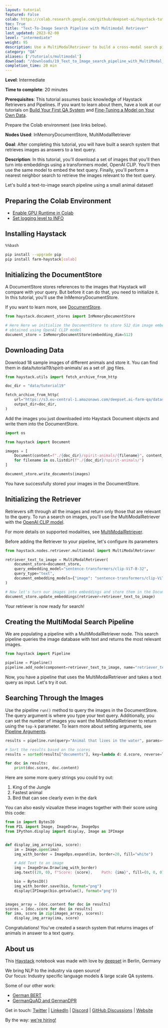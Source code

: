 ```yaml
---
layout: tutorial
featured: False
colab: https://colab.research.google.com/github/deepset-ai/haystack-tutorials/blob/main/tutorials/19_Text_to_Image_search_pipeline_with_MultiModal_Retriever.ipynb
toc: True
title: "Text-To-Image Search Pipeline with Multimodal Retriever"
last_updated: 2023-02-08
level: "intermediate"
weight: 95
description: Use a MultiModalRetriever to build a cross-modal search pipeline.
category: "QA"
aliases: ['/tutorials/multimodal']
download: "/downloads/19_Text_to_Image_search_pipeline_with_MultiModal_Retriever.ipynb"
completion_time: 20 min
---
```

    


**Level**: Intermediate

**Time to complete**: 20 minutes

**Prerequisites**: This tutorial assumes basic knowledge of Haystack Retrievers and Pipelines. If you want to learn about them, have a look at our tutorials on [Build Your First QA System](https://github.com/deepset-ai/haystack-tutorials/blob/main/tutorials/01_Basic_QA_Pipeline.ipynb) and [Fine-Tuning a Model on Your Own Data](https://github.com/deepset-ai/haystack-tutorials/blob/main/tutorials/02_Finetune_a_model_on_your_data.ipynb).

Prepare the Colab environment (see links below).

**Nodes Used**: InMemoryDocumentStore, MultiModalRetriever

**Goal**: After completing this tutorial, you will have built a search system that retrieves images as answers to a text query.

**Description**: In this tutorial, you'll download a set of images that you'll then turn into embeddings using a transformers model, OpenAI CLIP. You'll then use the same model to embed the text query. Finally, you'll perform a nearest neighbor search to retrieve the images relevant to the text query.

Let's build a text-to-image search pipeline using a small animal dataset!

## Preparing the Colab Environment

- [Enable GPU Runtime in Colab](https://docs.haystack.deepset.ai/docs/enabling-gpu-acceleration#enabling-the-gpu-in-colab)
- [Set logging level to INFO](https://docs.haystack.deepset.ai/docs/log-level)

## Installing Haystack


```bash
%%bash

pip install --upgrade pip
pip install farm-haystack[colab]
```

## Initializing the DocumentStore

A DocumentStore stores references to the images that Haystack will compare with your query. But before it can do that, you need to initialize it. In this tutorial, you'll use the InMemoryDocumentStore.

If you want to learn more, see [DocumentStore](https://docs.haystack.deepset.ai/docs/document_store).


```python
from haystack.document_stores import InMemoryDocumentStore

# Here Here we initialize the DocumentStore to store 512 dim image embeddings
# obtained using OpenAI CLIP model
document_store = InMemoryDocumentStore(embedding_dim=512)
```

## Downloading Data

Download 18 sample images of different animals and store it. You can find them in data/tutorial19/spirit-animals/ as a set of .jpg files.


```python
from haystack.utils import fetch_archive_from_http

doc_dir = "data/tutorial19"

fetch_archive_from_http(
    url="https://s3.eu-central-1.amazonaws.com/deepset.ai-farm-qa/datasets/documents/spirit-animals.zip",
    output_dir=doc_dir,
)
```

Add the images you just downloaded into Haystack Document objects and write them into the DocumentStore.


```python
import os

from haystack import Document

images = [
    Document(content=f"./{doc_dir}/spirit-animals/{filename}", content_type="image")
    for filename in os.listdir(f"./{doc_dir}/spirit-animals/")
]

document_store.write_documents(images)
```

You have successfully stored your images in the DocumentStore.



## Initializing the Retriever

Retrievers sift through all the images and return only those that are relevant to the query. To run a search on images, you'll use the MultiModalRetriever with the [OpenAI CLIP model](https://github.com/openai/CLIP/blob/main/model-card.md). 

For more details on supported modalities, see [MultiModalRetriever](https://docs.haystack.deepset.ai/docs/retriever#multimodal-retrieval).

Before adding the Retriever to your pipeline, let's configure its parameters


```python
from haystack.nodes.retriever.multimodal import MultiModalRetriever

retriever_text_to_image = MultiModalRetriever(
    document_store=document_store,
    query_embedding_model="sentence-transformers/clip-ViT-B-32",
    query_type="text",
    document_embedding_models={"image": "sentence-transformers/clip-ViT-B-32"},
)

# Now let's turn our images into embeddings and store them in the DocumentStore.
document_store.update_embeddings(retriever=retriever_text_to_image)
```

 Your retriever is now ready for search!

## Creating the MultiModal Search Pipeline

We are populating a pipeline with a MultiModalRetriever node. This search pipeline queries the image database with text and returns the most relevant images.


```python
from haystack import Pipeline

pipeline = Pipeline()
pipeline.add_node(component=retriever_text_to_image, name="retriever_text_to_image", inputs=["Query"])
```

Now, you have a pipeline that uses the MultiModalRetriever and takes a text query as input. Let's try it out.

## Searching Through the Images

Use the pipeline `run()` method to query the images in the DocumentStore. The query argument is where you type your text query. Additionally, you can set the number of images you want the MultiModalRetriever to return using the `top-k` parameter. To learn more about setting arguments, see [Pipeline Arguments](https://docs.haystack.deepset.ai/docs/pipelines#arguments).


```python
results = pipeline.run(query="Animal that lives in the water", params={"retriever_text_to_image": {"top_k": 3}})

# Sort the results based on the scores
results = sorted(results["documents"], key=lambda d: d.score, reverse=True)

for doc in results:
    print(doc.score, doc.content)
```

Here are some more query strings you could try out:

1.   King of the Jungle
2.   Fastest animal
3.   Bird that can see clearly even in the dark



You can also easily vizualize these images together with their score using this code:





```python
from io import BytesIO
from PIL import Image, ImageDraw, ImageOps
from IPython.display import display, Image as IPImage


def display_img_array(ima, score):
    im = Image.open(ima)
    img_with_border = ImageOps.expand(im, border=20, fill="white")

    # Add Text to an image
    img = ImageDraw.Draw(img_with_border)
    img.text((20, 0), f"Score: {score},    Path: {ima}", fill=(0, 0, 0))

    bio = BytesIO()
    img_with_border.save(bio, format="png")
    display(IPImage(bio.getvalue(), format="png"))


images_array = [doc.content for doc in results]
scores = [doc.score for doc in results]
for ima, score in zip(images_array, scores):
    display_img_array(ima, score)
```

Congratulations! You've created a search system that returns images of animals in answer to a text query.

## About us

This [Haystack](https://github.com/deepset-ai/haystack/) notebook was made with love by [deepset](https://deepset.ai/) in Berlin, Germany

We bring NLP to the industry via open source!  
Our focus: Industry specific language models & large scale QA systems.  
  
Some of our other work: 
- [German BERT](https://deepset.ai/german-bert)
- [GermanQuAD and GermanDPR](https://deepset.ai/germanquad)

Get in touch:
[Twitter](https://twitter.com/deepset_ai) | [LinkedIn](https://www.linkedin.com/company/deepset-ai/) | [Discord](https://haystack.deepset.ai/community/join) | [GitHub Discussions](https://github.com/deepset-ai/haystack/discussions) | [Website](https://deepset.ai)

By the way: [we're hiring!](https://www.deepset.ai/jobs)
